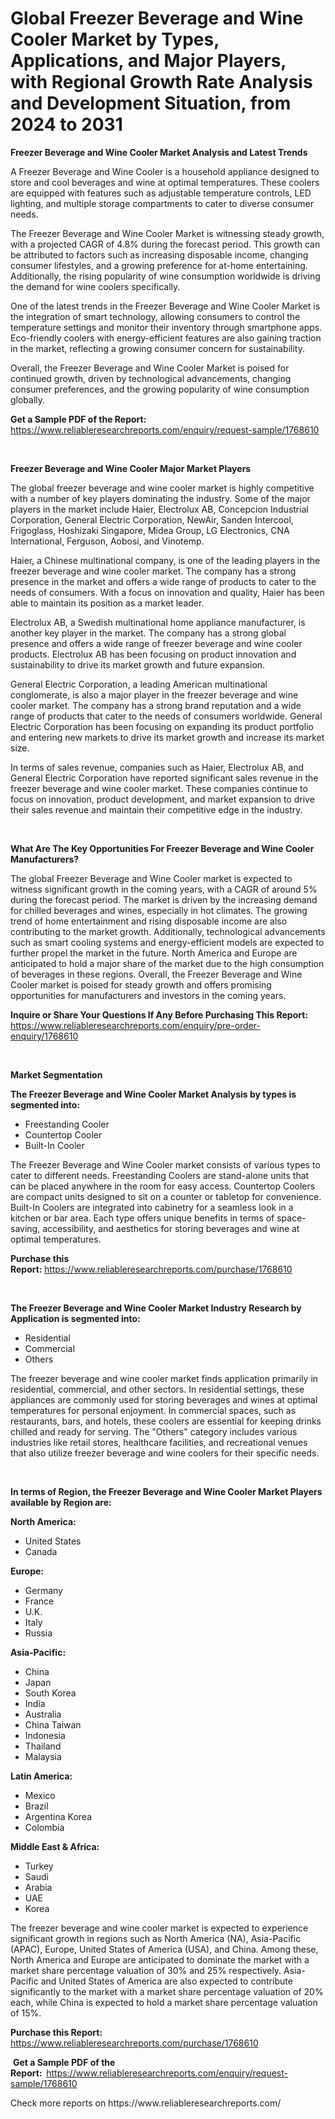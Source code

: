 <p><h1>Global Freezer Beverage and Wine Cooler Market by Types, Applications, and Major Players, with Regional Growth Rate Analysis and Development Situation, from 2024 to 2031</h1></p><p><strong>Freezer Beverage and Wine Cooler Market Analysis and Latest Trends</strong></p>
<p><p>A Freezer Beverage and Wine Cooler is a household appliance designed to store and cool beverages and wine at optimal temperatures. These coolers are equipped with features such as adjustable temperature controls, LED lighting, and multiple storage compartments to cater to diverse consumer needs.</p><p>The Freezer Beverage and Wine Cooler Market is witnessing steady growth, with a projected CAGR of 4.8% during the forecast period. This growth can be attributed to factors such as increasing disposable income, changing consumer lifestyles, and a growing preference for at-home entertaining. Additionally, the rising popularity of wine consumption worldwide is driving the demand for wine coolers specifically.</p><p>One of the latest trends in the Freezer Beverage and Wine Cooler Market is the integration of smart technology, allowing consumers to control the temperature settings and monitor their inventory through smartphone apps. Eco-friendly coolers with energy-efficient features are also gaining traction in the market, reflecting a growing consumer concern for sustainability.</p><p>Overall, the Freezer Beverage and Wine Cooler Market is poised for continued growth, driven by technological advancements, changing consumer preferences, and the growing popularity of wine consumption globally.</p></p>
<p><strong>Get a Sample PDF of the Report:&nbsp;</strong> <a href="https://www.reliableresearchreports.com/enquiry/request-sample/1768610">https://www.reliableresearchreports.com/enquiry/request-sample/1768610</a></p>
<p>&nbsp;</p>
<p><strong>Freezer Beverage and Wine Cooler Major Market Players</strong></p>
<p><p>The global freezer beverage and wine cooler market is highly competitive with a number of key players dominating the industry. Some of the major players in the market include Haier, Electrolux AB, Concepcion Industrial Corporation, General Electric Corporation, NewAir, Sanden Intercool, Frigoglass, Hoshizaki Singapore, Midea Group, LG Electronics, CNA International, Ferguson, Aobosi, and Vinotemp.</p><p>Haier, a Chinese multinational company, is one of the leading players in the freezer beverage and wine cooler market. The company has a strong presence in the market and offers a wide range of products to cater to the needs of consumers. With a focus on innovation and quality, Haier has been able to maintain its position as a market leader.</p><p>Electrolux AB, a Swedish multinational home appliance manufacturer, is another key player in the market. The company has a strong global presence and offers a wide range of freezer beverage and wine cooler products. Electrolux AB has been focusing on product innovation and sustainability to drive its market growth and future expansion.</p><p>General Electric Corporation, a leading American multinational conglomerate, is also a major player in the freezer beverage and wine cooler market. The company has a strong brand reputation and a wide range of products that cater to the needs of consumers worldwide. General Electric Corporation has been focusing on expanding its product portfolio and entering new markets to drive its market growth and increase its market size.</p><p>In terms of sales revenue, companies such as Haier, Electrolux AB, and General Electric Corporation have reported significant sales revenue in the freezer beverage and wine cooler market. These companies continue to focus on innovation, product development, and market expansion to drive their sales revenue and maintain their competitive edge in the industry.</p></p>
<p>&nbsp;</p>
<p><strong>What Are The Key Opportunities For Freezer Beverage and Wine Cooler Manufacturers?</strong></p>
<p><p>The global Freezer Beverage and Wine Cooler market is expected to witness significant growth in the coming years, with a CAGR of around 5% during the forecast period. The market is driven by the increasing demand for chilled beverages and wines, especially in hot climates. The growing trend of home entertainment and rising disposable income are also contributing to the market growth. Additionally, technological advancements such as smart cooling systems and energy-efficient models are expected to further propel the market in the future. North America and Europe are anticipated to hold a major share of the market due to the high consumption of beverages in these regions.  Overall, the Freezer Beverage and Wine Cooler market is poised for steady growth and offers promising opportunities for manufacturers and investors in the coming years.</p></p>
<p><strong>Inquire or Share Your Questions If Any Before Purchasing This Report:</strong> <a href="https://www.reliableresearchreports.com/enquiry/pre-order-enquiry/1768610">https://www.reliableresearchreports.com/enquiry/pre-order-enquiry/1768610</a></p>
<p>&nbsp;</p>
<p><strong>Market Segmentation</strong></p>
<p><strong>The Freezer Beverage and Wine Cooler Market Analysis by types is segmented into:</strong></p>
<p><ul><li>Freestanding Cooler</li><li>Countertop Cooler</li><li>Built-In Cooler</li></ul></p>
<p><p>The Freezer Beverage and Wine Cooler market consists of various types to cater to different needs. Freestanding Coolers are stand-alone units that can be placed anywhere in the room for easy access. Countertop Coolers are compact units designed to sit on a counter or tabletop for convenience. Built-In Coolers are integrated into cabinetry for a seamless look in a kitchen or bar area. Each type offers unique benefits in terms of space-saving, accessibility, and aesthetics for storing beverages and wine at optimal temperatures.</p></p>
<p><strong>Purchase this Report:&nbsp;</strong><a href="https://www.reliableresearchreports.com/purchase/1768610">https://www.reliableresearchreports.com/purchase/1768610</a></p>
<p>&nbsp;</p>
<p><strong>The Freezer Beverage and Wine Cooler Market Industry Research by Application is segmented into:</strong></p>
<p><ul><li>Residential</li><li>Commercial</li><li>Others</li></ul></p>
<p><p>The freezer beverage and wine cooler market finds application primarily in residential, commercial, and other sectors. In residential settings, these appliances are commonly used for storing beverages and wines at optimal temperatures for personal enjoyment. In commercial spaces, such as restaurants, bars, and hotels, these coolers are essential for keeping drinks chilled and ready for serving. The "Others" category includes various industries like retail stores, healthcare facilities, and recreational venues that also utilize freezer beverage and wine coolers for their specific needs.</p></p>
<p>&nbsp;</p>
<p><strong>In terms of Region, the Freezer Beverage and Wine Cooler Market Players available by Region are:</strong></p>
<p>
    <p> <strong> North America: </strong>
        <ul>
            <li>United States</li>
            <li>Canada</li>
        </ul>
        </p> 
    <p> <strong> Europe: </strong>
        <ul>
            <li>Germany</li>
            <li>France</li>
            <li>U.K.</li>
            <li>Italy</li>
            <li>Russia</li>
        </ul>
        </p> 
    <p> <strong> Asia-Pacific: </strong>
        <ul>
            <li>China</li>
            <li>Japan</li>
            <li>South Korea</li>
            <li>India</li>
            <li>Australia</li>
            <li>China Taiwan</li>
            <li>Indonesia</li>
            <li>Thailand</li>
            <li>Malaysia</li>
        </ul>
        </p> 
    <p> <strong> Latin America: </strong>
        <ul>
            <li>Mexico</li>
            <li>Brazil</li>
            <li>Argentina Korea</li>
            <li>Colombia</li>
        </ul>
        </p> 
    <p> <strong> Middle East & Africa: </strong>
        <ul>
            <li>Turkey</li>
            <li>Saudi</li>
            <li>Arabia</li>
            <li>UAE</li>
            <li>Korea</li>
        </ul>
    </p>
    </p>
<p><p>The freezer beverage and wine cooler market is expected to experience significant growth in regions such as North America (NA), Asia-Pacific (APAC), Europe, United States of America (USA), and China. Among these, North America and Europe are anticipated to dominate the market with a market share percentage valuation of 30% and 25% respectively. Asia-Pacific and United States of America are also expected to contribute significantly to the market with a market share percentage valuation of 20% each, while China is expected to hold a market share percentage valuation of 15%.</p></p>
<p><strong>Purchase this Report: </strong><a href="https://www.reliableresearchreports.com/purchase/1768610">https://www.reliableresearchreports.com/purchase/1768610</a></p>
<p>&nbsp;<strong>Get a Sample PDF of the Report:&nbsp;&nbsp;</strong><a href="https://www.reliableresearchreports.com/enquiry/request-sample/1768610">https://www.reliableresearchreports.com/enquiry/request-sample/1768610</a></p>
<p><strong></strong></p>
<p>Check more reports on https://www.reliableresearchreports.com/</p>